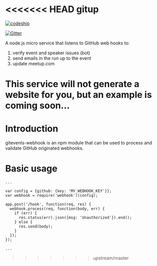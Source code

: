 <<<<<<< HEAD
gitup
=====

[![codeship](https://codeship.com/projects/3cb2d880-809c-0132-071e-4e80f7268ba4/status?branch=master)](https://codeship.com/projects/57517)

[![Gitter](https://badges.gitter.im/Join%20Chat.svg)](https://gitter.im/GitEvents/gitevents?utm_source=badge&utm_medium=badge&utm_campaign=pr-badge&utm_content=badge)

A node.js micro service that listens to GitHub web hooks to:

1. verify event and speaker issues (bot)
2. send emails in the run up to the event
3. update meetup.com

This service will **not** generate a website for you, but an example is coming soon...
=======
# Introduction

gitevents-webhook is an npm module that can be used to process and validate GitHub originated webhooks.

# Basic usage

```
...

var config = {github: {key: 'MY_WEBHOOK_KEY'}};
var webhook = require('webhook')(config);

app.post('/hook', function(req, res) {
  webhook.process(req, function(body, err) {
    if (err) {
      res.status(err).json({msg: 'Unauthorized'}).end();
    } else {
      res.send(body);
    }
  });
});

...
```
>>>>>>> upstream/master
